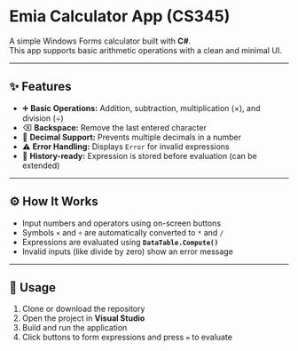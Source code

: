 # Emia Calculator App (CS345)

A simple Windows Forms calculator built with **C#**.  
This app supports basic arithmetic operations with a clean and minimal UI.

---

## ✨ Features
- ➕ **Basic Operations:** Addition, subtraction, multiplication (×), and division (÷)  
- ⌫ **Backspace:** Remove the last entered character  
- 🔢 **Decimal Support:** Prevents multiple decimals in a number  
- ⚠️ **Error Handling:** Displays `Error` for invalid expressions  
- 📜 **History-ready:** Expression is stored before evaluation (can be extended)  

---

## ⚙️ How It Works
- Input numbers and operators using on-screen buttons  
- Symbols `×` and `÷` are automatically converted to `*` and `/`  
- Expressions are evaluated using **`DataTable.Compute()`**  
- Invalid inputs (like divide by zero) show an error message  

---

## 🚀 Usage
1. Clone or download the repository  
2. Open the project in **Visual Studio**  
3. Build and run the application  
4. Click buttons to form expressions and press `=` to evaluate  
